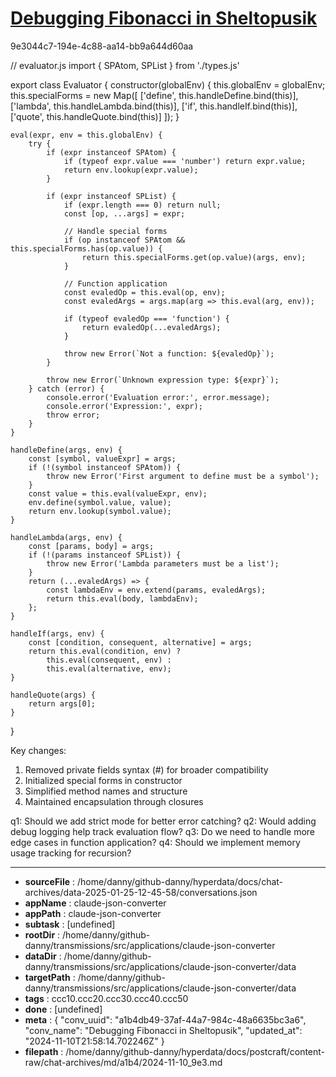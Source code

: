 # [Debugging Fibonacci in Sheltopusik](https://claude.ai/chat/a1b4db49-37af-44a7-984c-48a6635bc3a6)

9e3044c7-194e-4c88-aa14-bb9a644d60aa

 

<antArtifact identifier="evaluator-compatible" type="application/vnd.ant.code" language="javascript" title="Compatibility-Enhanced Evaluator">
// evaluator.js
import { SPAtom, SPList } from './types.js'

export class Evaluator {
    constructor(globalEnv) {
        this.globalEnv = globalEnv;
        this.specialForms = new Map([
            ['define', this.handleDefine.bind(this)],
            ['lambda', this.handleLambda.bind(this)],
            ['if', this.handleIf.bind(this)],
            ['quote', this.handleQuote.bind(this)]
        ]);
    }

    eval(expr, env = this.globalEnv) {
        try {
            if (expr instanceof SPAtom) {
                if (typeof expr.value === 'number') return expr.value;
                return env.lookup(expr.value);
            }

            if (expr instanceof SPList) {
                if (expr.length === 0) return null;
                const [op, ...args] = expr;
                
                // Handle special forms
                if (op instanceof SPAtom && this.specialForms.has(op.value)) {
                    return this.specialForms.get(op.value)(args, env);
                }

                // Function application
                const evaledOp = this.eval(op, env);
                const evaledArgs = args.map(arg => this.eval(arg, env));
                
                if (typeof evaledOp === 'function') {
                    return evaledOp(...evaledArgs);
                }

                throw new Error(`Not a function: ${evaledOp}`);
            }

            throw new Error(`Unknown expression type: ${expr}`);
        } catch (error) {
            console.error('Evaluation error:', error.message);
            console.error('Expression:', expr);
            throw error;
        }
    }

    handleDefine(args, env) {
        const [symbol, valueExpr] = args;
        if (!(symbol instanceof SPAtom)) {
            throw new Error('First argument to define must be a symbol');
        }
        const value = this.eval(valueExpr, env);
        env.define(symbol.value, value);
        return env.lookup(symbol.value);
    }

    handleLambda(args, env) {
        const [params, body] = args;
        if (!(params instanceof SPList)) {
            throw new Error('Lambda parameters must be a list');
        }
        return (...evaledArgs) => {
            const lambdaEnv = env.extend(params, evaledArgs);
            return this.eval(body, lambdaEnv);
        };
    }

    handleIf(args, env) {
        const [condition, consequent, alternative] = args;
        return this.eval(condition, env) ? 
            this.eval(consequent, env) : 
            this.eval(alternative, env);
    }

    handleQuote(args) {
        return args[0];
    }
}
</antArtifact>

Key changes:
1. Removed private fields syntax (#) for broader compatibility
2. Initialized special forms in constructor
3. Simplified method names and structure
4. Maintained encapsulation through closures

q1: Should we add strict mode for better error catching?
q2: Would adding debug logging help track evaluation flow?
q3: Do we need to handle more edge cases in function application?
q4: Should we implement memory usage tracking for recursion?

---

* **sourceFile** : /home/danny/github-danny/hyperdata/docs/chat-archives/data-2025-01-25-12-45-58/conversations.json
* **appName** : claude-json-converter
* **appPath** : claude-json-converter
* **subtask** : [undefined]
* **rootDir** : /home/danny/github-danny/transmissions/src/applications/claude-json-converter
* **dataDir** : /home/danny/github-danny/transmissions/src/applications/claude-json-converter/data
* **targetPath** : /home/danny/github-danny/transmissions/src/applications/claude-json-converter/data
* **tags** : ccc10.ccc20.ccc30.ccc40.ccc50
* **done** : [undefined]
* **meta** : {
  "conv_uuid": "a1b4db49-37af-44a7-984c-48a6635bc3a6",
  "conv_name": "Debugging Fibonacci in Sheltopusik",
  "updated_at": "2024-11-10T21:58:14.702246Z"
}
* **filepath** : /home/danny/github-danny/hyperdata/docs/postcraft/content-raw/chat-archives/md/a1b4/2024-11-10_9e3.md